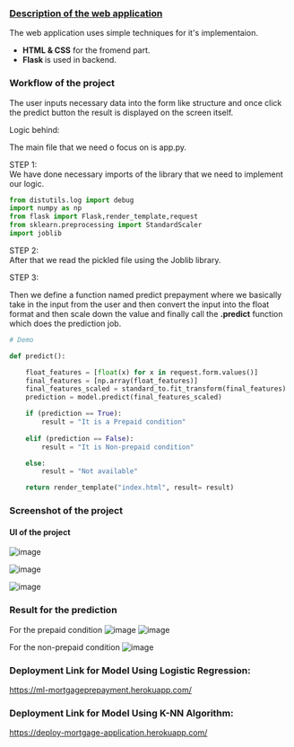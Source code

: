 ### <u> Description of the web application </u>
The web application uses simple techniques for it's implementaion.

* <b> HTML & CSS</b> for the fromend part.
* <b> Flask </b> is used in backend.


### Workflow of the project

The user inputs necessary data into the form like structure and once click the predict button the result is displayed on the screen itself. 

Logic behind:

The main file that we need o focus on is app.py. 

STEP 1:  
We have done necessary imports of the library that we need to implement our logic.

```python
from distutils.log import debug
import numpy as np
from flask import Flask,render_template,request
from sklearn.preprocessing import StandardScaler
import joblib

```


STEP 2:  
After that we read the pickled file using the Joblib library.

STEP 3:

Then we define a function named predict prepayment where we basically take in the input from the user and then convert the input into the float format and then scale down the value and finally call the <b>.predict</b>  function which does the prediction job.


```python
# Demo

def predict():

    float_features = [float(x) for x in request.form.values()]
    final_features = [np.array(float_features)]
    final_features_scaled = standard_to.fit_transform(final_features)
    prediction = model.predict(final_features_scaled)

    if (prediction == True):
        result = "It is a Prepaid condition"
    
    elif (prediction == False):
        result = "It is Non-prepaid condition"

    else:
        result = "Not available"

    return render_template("index.html", result= result)


```

### Screenshot of the project

#### UI of the project

![image](https://user-images.githubusercontent.com/57294017/152632487-700ded30-d8a4-4fbb-970a-621e81188562.png)


![image](https://user-images.githubusercontent.com/57294017/152632519-f5a1abcb-148a-4d1b-b7d9-dce301012c51.png)

![image](https://user-images.githubusercontent.com/57294017/152632529-c4696a71-0b27-4188-97f0-6fb675cce0d5.png)


### Result for the prediction

For the prepaid condition
![image](https://user-images.githubusercontent.com/57294017/152645973-e8b93c84-473b-4f70-a551-d0b9072e196b.png)
![image](https://user-images.githubusercontent.com/57294017/152646048-98075aac-3961-4d0f-a997-ef2075f79cf7.png)

For the non-prepaid condition
![image](https://user-images.githubusercontent.com/57294017/152646364-cb1398bb-6087-4ace-8a4a-51b8c92541a3.png)


### Deployment Link for Model Using Logistic Regression:
 https://ml-mortgageprepayment.herokuapp.com/

### Deployment Link for Model Using K-NN Algorithm:
https://deploy-mortgage-application.herokuapp.com/

